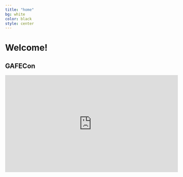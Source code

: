 ```yaml
---
title: "home"
bg: white
color: black
style: center
---
```


# Welcome!
## **GAFECon**
<div class="icontain">
  <iframe width="560" height="315" src="https://www.youtube.com/embed/AU6griVizR8?autoplay=1;rel=0&amp;controls=0&amp;showinfo=0" frameborder="0" allowfullscreen></iframe>
</div>
